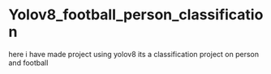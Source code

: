 # Yolov8_football_person_classification

here i have made project using yolov8 
its a classification project on person and football
